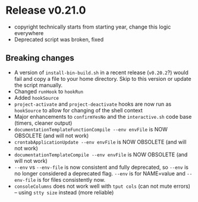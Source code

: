 # Release v0.21.0

- copyright technically starts from starting year, change this logic everywhere
- Deprecated script was broken, fixed

## Breaking changes

- A version of `install-bin-build.sh` in a recent release (`v0.20.2`?) would fail and copy a file to your home directory. Skip to this version or update the script manually.
- Changed `runHook` to `hookRun`
- Added `hookSource`
- `project-activate` and `project-deactivate` hooks are now run as `hookSource` to allow for changing of the shell context
- Major enhancements to `confirmYesNo` and the `interactive.sh` code base (timers, cleaner output)
- `documentationTemplateFunctionCompile --env envFile` is NOW OBSOLETE (and will not work)
- `crontabApplicationUpdate --env envFile` is NOW OBSOLETE (and will not work)
- `documentationTemplateCompile --env envFile` is NOW OBSOLETE (and will not work)
- ` --env ` vs ` --env-file ` is now consistent and fully deprecated, so `--env` is no longer considered a deprecated flag. `--env` is for NAME=value and `--env-file` is for files consistently now.
- `consoleColumns` does not work well with `tput cols` (can not mute errors) – using `stty size` instead (more reliable)
